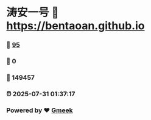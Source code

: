 # 涛安一号 :link: https://bentaoan.github.io 
### :page_facing_up: [95](https://bentaoan.github.io/tag.html) 
### :speech_balloon: 0 
### :hibiscus: 149457 
### :alarm_clock: 2025-07-31 01:37:17 
### Powered by :heart: [Gmeek](https://github.com/Meekdai/Gmeek)
